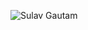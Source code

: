 ![Sulav Gautam](https://github.com/sulav-gautam/Portfolio/assets/159540990/0d3194e9-380d-48a9-89ff-1253c01a4107)
